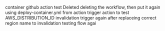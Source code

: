 container github action test
Deleted deleting the workflow, then put it again using deploy-container.yml from action
trigger action to test AWS_DISTRIBUTION_ID invalidation
trigger again after replaceing correct region name to invalidation
testing flow agai
